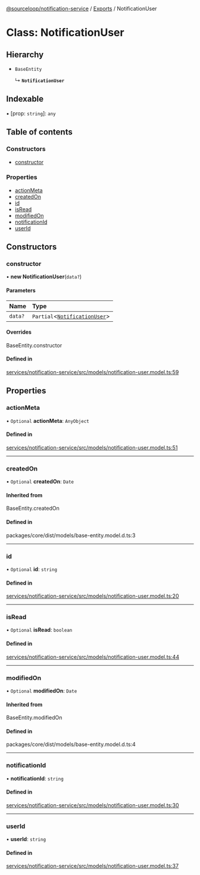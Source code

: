 [@sourceloop/notification-service](../README.md) / [Exports](../modules.md) / NotificationUser

# Class: NotificationUser

## Hierarchy

- `BaseEntity`

  ↳ **`NotificationUser`**

## Indexable

▪ [prop: `string`]: `any`

## Table of contents

### Constructors

- [constructor](NotificationUser.md#constructor)

### Properties

- [actionMeta](NotificationUser.md#actionmeta)
- [createdOn](NotificationUser.md#createdon)
- [id](NotificationUser.md#id)
- [isRead](NotificationUser.md#isread)
- [modifiedOn](NotificationUser.md#modifiedon)
- [notificationId](NotificationUser.md#notificationid)
- [userId](NotificationUser.md#userid)

## Constructors

### constructor

• **new NotificationUser**(`data?`)

#### Parameters

| Name | Type |
| :------ | :------ |
| `data?` | `Partial`<[`NotificationUser`](NotificationUser.md)\> |

#### Overrides

BaseEntity.constructor

#### Defined in

[services/notification-service/src/models/notification-user.model.ts:59](https://github.com/sourcefuse/loopback4-microservice-catalog/blob/00e854d46/services/notification-service/src/models/notification-user.model.ts#L59)

## Properties

### actionMeta

• `Optional` **actionMeta**: `AnyObject`

#### Defined in

[services/notification-service/src/models/notification-user.model.ts:51](https://github.com/sourcefuse/loopback4-microservice-catalog/blob/00e854d46/services/notification-service/src/models/notification-user.model.ts#L51)

___

### createdOn

• `Optional` **createdOn**: `Date`

#### Inherited from

BaseEntity.createdOn

#### Defined in

packages/core/dist/models/base-entity.model.d.ts:3

___

### id

• `Optional` **id**: `string`

#### Defined in

[services/notification-service/src/models/notification-user.model.ts:20](https://github.com/sourcefuse/loopback4-microservice-catalog/blob/00e854d46/services/notification-service/src/models/notification-user.model.ts#L20)

___

### isRead

• `Optional` **isRead**: `boolean`

#### Defined in

[services/notification-service/src/models/notification-user.model.ts:44](https://github.com/sourcefuse/loopback4-microservice-catalog/blob/00e854d46/services/notification-service/src/models/notification-user.model.ts#L44)

___

### modifiedOn

• `Optional` **modifiedOn**: `Date`

#### Inherited from

BaseEntity.modifiedOn

#### Defined in

packages/core/dist/models/base-entity.model.d.ts:4

___

### notificationId

• **notificationId**: `string`

#### Defined in

[services/notification-service/src/models/notification-user.model.ts:30](https://github.com/sourcefuse/loopback4-microservice-catalog/blob/00e854d46/services/notification-service/src/models/notification-user.model.ts#L30)

___

### userId

• **userId**: `string`

#### Defined in

[services/notification-service/src/models/notification-user.model.ts:37](https://github.com/sourcefuse/loopback4-microservice-catalog/blob/00e854d46/services/notification-service/src/models/notification-user.model.ts#L37)
